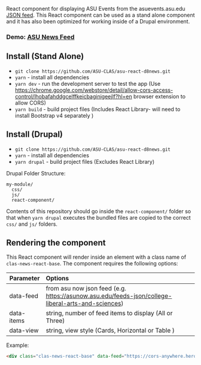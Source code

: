 React component for displaying ASU Events from the asuevents.asu.edu [JSON feed](https://news.asu.edu/feeds-json/college-liberal-arts-and-sciences). This React component can be used as a stand alone component and it has also been optimized for working inside of a Drupal environment.

### Demo: <a href="https://codepen.io/rbruce2/pen/KerjBm" target="blank">ASU News Feed</a>

## Install (Stand Alone)
* `git clone https://github.com/ASU-CLAS/asu-react-d8news.git`
* `yarn` - install all dependencies
* `yarn dev` - run the development server to test the app (Use https://chrome.google.com/webstore/detail/allow-cors-access-control/lhobafahddgcelffkeicbaginigeejlf?hl=en browser extension to allow CORS)
* `yarn build` - build project files (Includes React Library- will need to install Bootstrap v4 separately )


## Install (Drupal)
* `git clone https://github.com/ASU-CLAS/asu-react-d8news.git`
* `yarn` - install all dependencies
* `yarn drupal` - build project files (Excludes React Library)

Drupal Folder Structure:

```
my-module/
  css/
  js/
  react-component/
```

Contents of this repository should go inside the `react-component/` folder so that when `yarn drupal` executes the bundled files are copied to the correct `css/` and `js/` folders.


## Rendering the component

This React component will render inside an element with a class name of `clas-news-react-base`. The component requires the following options:

| Parameter     |  Options |
| ------------- | :------|
| data-feed      | from asu now json feed (e.g. https://asunow.asu.edu/feeds-json/college-liberal-arts-and-sciences) |
| data-items      | string, number of feed items to display (All or Three) |
| data-view      | string, view style (Cards, Horizontal or Table ) |

Example:

```html
<div class="clas-news-react-base" data-feed="https://cors-anywhere.herokuapp.com/https://asunow.asu.edu/feeds-json/college-liberal-arts-and-sciences" data-items="All" data-view="Cards"></div>
```
